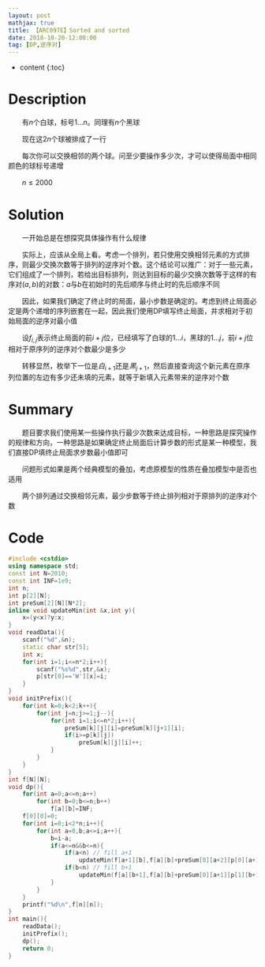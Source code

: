 ```yaml
---
layout: post
mathjax: true
title: 【ARC097E】Sorted and sorted
date: 2018-10-20-12:00:00
tag: [DP,逆序对]
---
```

* content
{:toc}
# Description

　　有$n$个白球，标号$1\dots n$。同理有$n$个黑球

　　现在这$2n$个球被排成了一行

　　每次你可以交换相邻的两个球。问至少要操作多少次，才可以使得局面中相同颜色的球标号递增

　　$n \le 2000$



# Solution

　　一开始总是在想探究具体操作有什么规律

　　实际上，应该从全局上看。考虑一个排列，若只使用交换相邻元素的方式排序，则最少交换次数等于排列的逆序对个数。这个结论可以推广：对于一些元素，它们组成了一个排列，若给出目标排列，则达到目标的最少交换次数等于这样的有序对$(a,b)$的对数：$a$与$b$在初始时的先后顺序与终止时的先后顺序不同

　　因此，如果我们确定了终止时的局面，最小步数是确定的。考虑到终止局面必定是两个递增的序列嵌套在一起，因此我们使用DP填写终止局面，并求相对于初始局面的逆序对最小值

　　设$f_{i,j}$表示终止局面的前$i+j$位，已经填写了白球的$1\dots i$，黑球的$1 \dots j$，前$i+j$位相对于原序列的逆序对个数最少是多少

　　转移显然，枚举下一位是$白_{i+1}$还是$黑_{j+1}$，然后直接查询这个新元素在原序列位置的左边有多少还未填的元素，就等于新填入元素带来的逆序对个数



# Summary

　　题目要求我们使用某一些操作执行最少次数来达成目标，一种思路是探究操作的规律和方向，一种思路是如果确定终止局面后计算步数的形式是某一种模型，我们直接DP填终止局面求步数最小值即可

　　问题形式如果是两个经典模型的叠加，考虑原模型的性质在叠加模型中是否也适用

　　两个排列通过交换相邻元素，最少步数等于终止排列相对于原排列的逆序对个数



# Code

```c++
#include <cstdio>
using namespace std;
const int N=2010;
const int INF=1e9;
int n;
int p[2][N];
int preSum[2][N][N*2];
inline void updateMin(int &x,int y){
	x=(y<x)?y:x;
}
void readData(){
	scanf("%d",&n);
	static char str[5];
	int x;
	for(int i=1;i<=n*2;i++){
		scanf("%s%d",str,&x);
		p[str[0]=='W'][x]=i;
	}
}
void initPrefix(){
	for(int k=0;k<2;k++){
		for(int j=n;j>=1;j--){
			for(int i=1;i<=n*2;i++){
				preSum[k][j][i]=preSum[k][j+1][i];
				if(i>=p[k][j])
					preSum[k][j][i]++;
			}
		}
	}
}
int f[N][N];
void dp(){
	for(int a=0;a<=n;a++)
		for(int b=0;b<=n;b++)
			f[a][b]=INF;
	f[0][0]=0;
	for(int i=0;i<2*n;i++){
		for(int a=0,b;a<=i;a++){
			b=i-a;
			if(a<=n&&b<=n){
				if(a<n) // fill a+1
					updateMin(f[a+1][b],f[a][b]+preSum[0][a+2][p[0][a+1]-1]+preSum[1][b+1][p[0][a+1]-1]);
				if(b<n) // fill b+1
					updateMin(f[a][b+1],f[a][b]+preSum[0][a+1][p[1][b+1]-1]+preSum[1][b+2][p[1][b+1]-1]);
			}
		}
	}
	printf("%d\n",f[n][n]);
}
int main(){
	readData();
	initPrefix();
	dp();
	return 0;
}
```

 